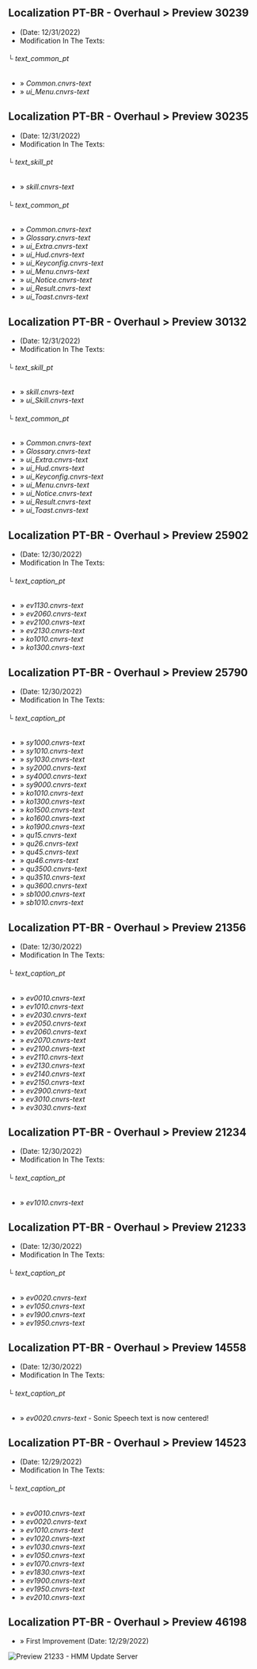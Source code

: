 ## Localization PT-BR - Overhaul > Preview 30239
- (Date: 12/31/2022)
- Modification In The Texts:
###### └ text_common_pt
  - » *Common.cnvrs-text*
  - » *ui_Menu.cnvrs-text*

## Localization PT-BR - Overhaul > Preview 30235
- (Date: 12/31/2022)
- Modification In The Texts:
###### └ text_skill_pt
  - » *skill.cnvrs-text*
###### └ text_common_pt
  - » *Common.cnvrs-text*
  - » *Glossary.cnvrs-text*
  - » *ui_Extra.cnvrs-text*
  - » *ui_Hud.cnvrs-text*
  - » *ui_Keyconfig.cnvrs-text*
  - » *ui_Menu.cnvrs-text*
  - » *ui_Notice.cnvrs-text*
  - » *ui_Result.cnvrs-text*
  - » *ui_Toast.cnvrs-text*

## Localization PT-BR - Overhaul > Preview 30132
- (Date: 12/31/2022)
- Modification In The Texts:
###### └ text_skill_pt
  - » *skill.cnvrs-text*
  - » *ui_Skill.cnvrs-text*
###### └ text_common_pt
  - » *Common.cnvrs-text*
  - » *Glossary.cnvrs-text*
  - » *ui_Extra.cnvrs-text*
  - » *ui_Hud.cnvrs-text*
  - » *ui_Keyconfig.cnvrs-text*
  - » *ui_Menu.cnvrs-text*
  - » *ui_Notice.cnvrs-text*
  - » *ui_Result.cnvrs-text*
  - » *ui_Toast.cnvrs-text*

## Localization PT-BR - Overhaul > Preview 25902
- (Date: 12/30/2022)
- Modification In The Texts:
###### └ text_caption_pt
  - » *ev1130.cnvrs-text*
  - » *ev2060.cnvrs-text*
  - » *ev2100.cnvrs-text*
  - » *ev2130.cnvrs-text*
  - » *ko1010.cnvrs-text*
  - » *ko1300.cnvrs-text*

## Localization PT-BR - Overhaul > Preview 25790
- (Date: 12/30/2022)
- Modification In The Texts:
###### └ text_caption_pt
  - » *sy1000.cnvrs-text*
  - » *sy1010.cnvrs-text*
  - » *sy1030.cnvrs-text*
  - » *sy2000.cnvrs-text*
  - » *sy4000.cnvrs-text*
  - » *sy9000.cnvrs-text*
  - » *ko1010.cnvrs-text*
  - » *ko1300.cnvrs-text*
  - » *ko1500.cnvrs-text*
  - » *ko1600.cnvrs-text*
  - » *ko1900.cnvrs-text*
  - » *qu15.cnvrs-text*
  - » *qu26.cnvrs-text*
  - » *qu45.cnvrs-text*
  - » *qu46.cnvrs-text*
  - » *qu3500.cnvrs-text*
  - » *qu3510.cnvrs-text*
  - » *qu3600.cnvrs-text*
  - » *sb1000.cnvrs-text*
  - » *sb1010.cnvrs-text*

## Localization PT-BR - Overhaul > Preview 21356
- (Date: 12/30/2022)
- Modification In The Texts:
###### └ text_caption_pt
  - » *ev0010.cnvrs-text*
  - » *ev1010.cnvrs-text*
  - » *ev2030.cnvrs-text*
  - » *ev2050.cnvrs-text*
  - » *ev2060.cnvrs-text*
  - » *ev2070.cnvrs-text*
  - » *ev2100.cnvrs-text*
  - » *ev2110.cnvrs-text*
  - » *ev2130.cnvrs-text*
  - » *ev2140.cnvrs-text*
  - » *ev2150.cnvrs-text*
  - » *ev2900.cnvrs-text*
  - » *ev3010.cnvrs-text*
  - » *ev3030.cnvrs-text*

## Localization PT-BR - Overhaul > Preview 21234
- (Date: 12/30/2022)
- Modification In The Texts:
###### └ text_caption_pt
  - » *ev1010.cnvrs-text*
 
## Localization PT-BR - Overhaul > Preview 21233
- (Date: 12/30/2022)
- Modification In The Texts:
###### └ text_caption_pt
  - » *ev0020.cnvrs-text*
  - » *ev1050.cnvrs-text*
  - » *ev1900.cnvrs-text*
  - » *ev1950.cnvrs-text*

## Localization PT-BR - Overhaul > Preview 14558
- (Date: 12/30/2022)
- Modification In The Texts:
###### └ text_caption_pt
  - » *ev0020.cnvrs-text* - Sonic Speech text is now centered!

## Localization PT-BR - Overhaul > Preview 14523
- (Date: 12/29/2022)
- Modification In The Texts:
###### └ text_caption_pt
  - » *ev0010.cnvrs-text*
  - » *ev0020.cnvrs-text*
  - » *ev1010.cnvrs-text*
  - » *ev1020.cnvrs-text*
  - » *ev1030.cnvrs-text*
  - » *ev1050.cnvrs-text*
  - » *ev1070.cnvrs-text*
  - » *ev1830.cnvrs-text*
  - » *ev1900.cnvrs-text*
  - » *ev1950.cnvrs-text*
  - » *ev2010.cnvrs-text*

## Localization PT-BR - Overhaul > Preview 46198
- » First Improvement (Date: 12/29/2022)

![Preview 21233 - HMM Update Server](https://user-images.githubusercontent.com/88670125/210077224-821ff9d3-da16-41c1-99f9-f0f13210896f.png)
